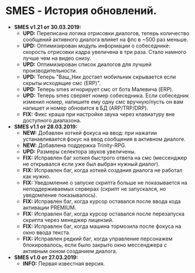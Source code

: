 # SMES - История обновлений.
* **SMES v1.21 от 30.03.2019:**
  * **UPD:** Переписана логика отрисовки диалогов, теперь количество сообщений активного диалога влияет на фпс в ~500 раз меньше.
  * **UPD:** Оптимизирован модуль информации о собеседнике: скорость отрисовки кадра увеличена в три раза. Стало намного лучше чем на видео снизу.
  * **UPD:** Оптимизирован список диалогов для лучшей производительности.
  * **UPD:** Теперь "Ваш_Ник достает мобильник скрывается если скрыты исходящие смс (ERP)".
  * **UPD:** Теперь smes игнорирует смс от бота Малевича (ERP).
  * **UPD:** Теперь smes сверяет номер собеседника. Если собеседник изменил номер, напишите ему одну смс вручную/пусть он вам напишет и номер обновится в БД (ARP/TRP/DRP).
  * **FIX:** Фикс краша при настройке звука через клавиатуру вне доступного диапазона.
* **SMES v1.1 от 28.03.2019:**
  * **NEW:** Добавлен хоткей фокуса на ввод: при нажатии устанавливается фокус на ввод сообщения в активном диалоге.
  * **NEW:** Добавлена поддержка Trinity-RPG.
  * **UPD:** Размеры селектора звуков увеличены.
  * **FIX:** Исправлен баг хоткея быстрого ответа на смс (мессенджер не открывался если уже был выбран нужный диалог).
  * **FIX:** Исправлен баг, когда хоткей создания диалога не работал как нужно.
  * **FIX:** Уведомление о запуске скрипта больше не показывается на неподдерживаемых серверах (скрипт не запускался, но уведомление показывалось).
  * **FIX:** Исправлен баг, когда курсор оставался после ввода кода активации PREMIUM.
  * **FIX:** Исправлен баг, когда курсор оставался после перезапуска скрипта через менеджер лицензий.
  * **FIX:** Исправлен баг, когда машина тормозила после фокуса на окно ввода текста.
  * **FIX:** Исправлен редкий баг, когда управление персонажем блокировалось, если было закрыто окно мессенджера с активным окном созданием диалога.
* **SMES v1.0 от 27.03.2019:** 
  * **INFO:** Первая известная версия.
